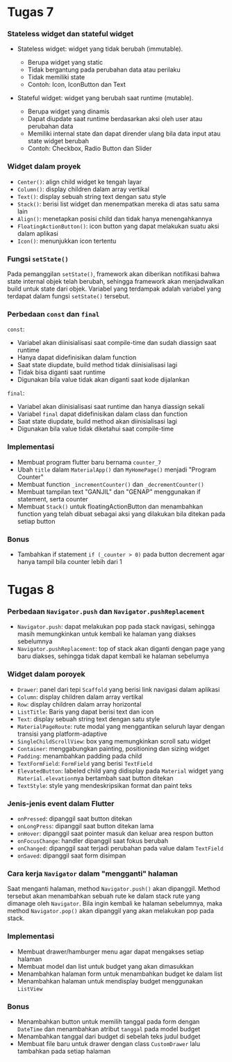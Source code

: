 # Tugas 7

### Stateless widget dan stateful widget
* Stateless widget: widget yang tidak berubah (immutable).
    - Berupa widget yang static
    - Tidak bergantung pada perubahan data atau perilaku
    - Tidak memiliki state
    - Contoh: Icon, IconButton dan Text

* Stateful widget: widget yang berubah saat runtime (mutable).
    - Berupa widget yang dinamis
    - Dapat diupdate saat runtime berdasarkan aksi oleh user atau perubahan data
    - Memiliki internal state dan dapat dirender ulang bila data input atau state widget berubah
    - Contoh: Checkbox, Radio Button dan Slider

### Widget dalam proyek
* `Center()`: align child widget ke tengah layar
* `Column()`: display children dalam array vertikal
* `Text()`: display sebuah string text dengan satu style
* `Stack()`: berisi list widget dan menempatkan mereka di atas satu sama lain
* `Align()`: menetapkan posisi child dan tidak hanya menengahkannya
* `FloatingActionButton()`: icon button yang dapat melakukan suatu aksi dalam aplikasi
* `Icon()`: menunjukkan icon tertentu

### Fungsi `setState()`
Pada pemanggilan `setState()`, framework akan diberikan notifikasi bahwa state internal objek telah berubah, sehingga framework akan menjadwalkan build untuk state dari objek. Variabel yang terdampak adalah variabel yang terdapat dalam fungsi `setState()` tersebut.

### Perbedaan `const` dan `final`
`const`:
* Variabel akan diinisialisasi saat compile-time dan sudah diassign saat runtime
* Hanya dapat didefinisikan dalam function
* Saat state diupdate, build method tidak diinisialisasi lagi
* Tidak bisa diganti saat runtime
* Digunakan bila value tidak akan diganti saat kode dijalankan 

`final`:
* Variabel akan diinisialisasi saat runtime dan hanya diassign sekali
* Variabel `final` dapat didefinisikan dalam class dan function
* Saat state diupdate, build method akan diinisialisasi lagi
* Digunakan bila value tidak diketahui saat compile-time

### Implementasi
* Membuat program flutter baru bernama `counter_7`
* Ubah `title` dalam `MaterialApp()` dan `MyHomePage()` menjadi "Program Counter"
* Membuat function `_incrementCounter()` dan `_decrementCounter()`
* Membuat tampilan text "GANJIL" dan "GENAP" menggunakan if statement, serta counter
* Membuat `Stack()` untuk floatingActionButton dan menambahkan function yang telah dibuat sebagai aksi yang dilakukan bila ditekan pada setiap button 

### Bonus
* Tambahkan if statement `if (_counter > 0)` pada button decrement agar hanya tampil bila counter lebih dari 1


# Tugas 8

### Perbedaan `Navigator.push` dan `Navigator.pushReplacement`
* `Navigator.push`: dapat melakukan pop pada stack navigasi, sehingga masih memungkinkan untuk kembali ke halaman yang diakses sebelumnya
* `Navigator.pushReplacement`: top of stack akan diganti dengan page yang baru diakses, sehingga tidak dapat kembali ke halaman sebelumya

### Widget dalam poroyek
* `Drawer`: panel dari tepi `Scaffold` yang berisi link navigasi dalam aplikasi
* `Column`: display children dalam array vertikal
* `Row`: display children dalam array horizontal
* `ListTitle`: Baris yang dapat berisi text dan icon
* `Text`: display sebuah string text dengan satu style
* `MaterialPageRoute`: rute modal yang menggantikan seluruh layar dengan transisi yang platform-adaptive
* `SingleChildScrollView`: box yang memungkinkan scroll satu widget
* `Container`: menggabungkan painting, positioning dan sizing widget
* `Padding`: menambahkan padding pada child
* `TextFormField`: `FormField` yang berisi `TextField`
* `ElevatedButton`: labeled child yang didisplay pada `Material` widget yang `Material.elevation`nya bertambah saat button ditekan 
* `TextStyle`: style yang mendeskripsikan format dan paint teks

### Jenis-jenis event dalam Flutter
* `onPressed`: dipanggil saat button ditekan
* `onLongPress`: dipanggil saat button ditekan lama
* `onHover`: dipanggil saat pointer masuk dan keluar area respon button
* `onFocusChange`: handler dipanggil saat fokus berubah
* `onChanged`: dipanggil saat terjadi perubahan pada value dalam `TextField`
* `onSaved`: dipanggil saat form disimpan

### Cara kerja `Navigator` dalam "mengganti" halaman
Saat menganti halaman, method `Navigator.push()` akan dipanggil. Method tersebut akan menambahkan sebuah rute ke dalam stack rute yang dimanage oleh `Navigator`. Bila ingin kembali ke halaman sebelumnya, maka method `Navigator.pop()` akan dipanggil yang akan melakukan pop pada stack.

### Implementasi
* Membuat drawer/hamburger menu agar dapat mengakses setiap halaman 
* Membuat model dan list untuk budget yang akan dimasukkan
* Menambahkan halaman form untuk menambahkan budget ke dalam list
* Menambahkan halaman untuk mendisplay budget menggunakan `ListView`

### Bonus
* Menambahkan button untuk memilih tanggal pada form dengan `DateTime` dan menambahkan atribut `tanggal` pada model budget
* Menambahkan tanggal dari budget di sebelah teks judul budget
* Membuat file baru untuk drawer dengan class `CustomDrawer` lalu tambahkan pada setiap halaman